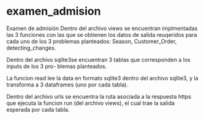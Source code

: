 # examen_admision
Examen de admisión 
Dentro del archivo views se encuentran implmentadas las 3 funciones con las que se obtienen
los datos de salida reuqeridos para cada uno de los 3 problemas planteados: Season,
Customer_Order, detecting_changes.

Dentro del archivo sqlite3se encuentran 3 tablas que corresponden a los inputs de los 3 pro-
blemas planteados.

La funcion read lee la data en formato sqlite3 dentro del archivo sqlite3, y la transforma 
a 3 dataframes (uno por cada tabla).

Dentro del archivo urls se encuentra la ruta asociada a la respuesta https que ejecuta la funcion run (del archivo views), el cual trae la salida esperada por cada tabla.

